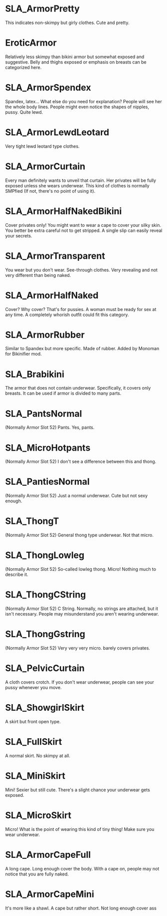 # SLA_ArmorPretty

This indicates non-skimpy but girly clothes. Cute and pretty.

# EroticArmor

Relatively less skimpy than bikini armor but somewhat
exposed and suggestive. Belly and thighs exposed or
emphasis on breasts can be categorized here.

# SLA_ArmorSpendex

Spandex, latex... What else do you need for explanation?
People will see her the whole body lines.
People might even notice the shapes of nipples, pussy. Quite
lewd.

# SLA_ArmorLewdLeotard

Very tight lewd leotard type clothes.

# SLA_ArmorCurtain

Every man definitely wants to unveil that curtain. Her privates
will be fully exposed unless she wears underwear. This kind
of clothes is normally SMPfied (If not, there's no point of
using it).

# SLA_ArmorHalfNakedBikini

Cover privates only! You might want to wear a cape to cover
your silky skin. You better be extra careful not to get
stripped. A single slip can easily reveal your secrets.

# SLA_ArmorTransparent

You wear but you don't wear. See-through clothes. Very
revealing and not very different than being naked.

# SLA_ArmorHalfNaked

Cover? Why cover? That's for pussies. A woman must be
ready for sex at any time. A completely whorish outfit could
fit this category.

# SLA_ArmorRubber

Similar to Spandex but more specific. Made of rubber.
Added by Monoman for Bikinifier mod.

# SLA_Brabikini

The armor that does not contain underwear. Specifically, it
covers only breasts. It can be used if armor is divided to
many parts.

# SLA_PantsNormal

(Normally Armor Slot 52)
Pants. Yes, pants.

# SLA_MicroHotpants

(Normally Armor Slot 52)
I don't see a difference between this and thong.

# SLA_PantiesNormal

(Normally Armor Slot 52)
Just a normal underwear. Cute but not sexy enough.

# SLA_ThongT

(Normally Armor Slot 52)
General thong type underwear. Not that micro.

# SLA_ThongLowleg

(Normally Armor Slot 52)
So-called lowleg thong. Micro! Nothing much to describe it.

# SLA_ThongCString

(Normally Armor Slot 52)
C String. Normally, no strings are attached, but it isn't
necessary. People may misunderstand you aren't wearing
underwear.

# SLA_ThongGstring

(Normally Armor Slot 52)
Very very very micro. barely covers privates.

# SLA_PelvicCurtain

A cloth covers crotch. If you don't wear underwear, people
can see your pussy whenever you move.

# SLA_ShowgirlSkirt

A skirt but front open type.

# SLA_FullSkirt

A normal skirt. No skimpy at all.

# SLA_MiniSkirt

Mini! Sexier but still cute. There's a slight chance your
underwear gets exposed.

# SLA_MicroSkirt

Micro! What is the point of wearing this kind of tiny thing!
Make sure you wear underwear.

# SLA_ArmorCapeFull

A long cape. Long enough cover the body. With a cape on,
people may not notice that you are fully naked.

# SLA_ArmorCapeMini

It's more like a shawl. A cape but rather short. Not long
enough cover ass
